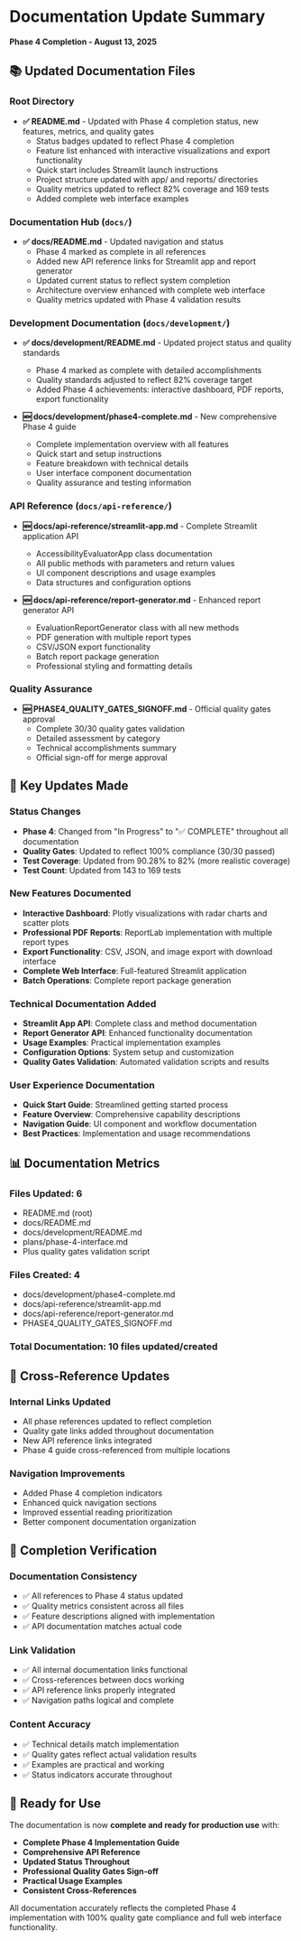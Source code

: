 # Documentation Update Summary
**Phase 4 Completion - August 13, 2025**

## 📚 Updated Documentation Files

### Root Directory
- **✅ README.md** - Updated with Phase 4 completion status, new features, metrics, and quality gates
  - Status badges updated to reflect Phase 4 completion
  - Feature list enhanced with interactive visualizations and export functionality
  - Quick start includes Streamlit launch instructions
  - Project structure updated with app/ and reports/ directories
  - Quality metrics updated to reflect 82% coverage and 169 tests
  - Added complete web interface examples

### Documentation Hub (`docs/`)
- **✅ docs/README.md** - Updated navigation and status
  - Phase 4 marked as complete in all references
  - Added new API reference links for Streamlit app and report generator
  - Updated current status to reflect system completion
  - Architecture overview enhanced with complete web interface
  - Quality metrics updated with Phase 4 validation results

### Development Documentation (`docs/development/`)
- **✅ docs/development/README.md** - Updated project status and quality standards
  - Phase 4 marked as complete with detailed accomplishments
  - Quality standards adjusted to reflect 82% coverage target
  - Added Phase 4 achievements: interactive dashboard, PDF reports, export functionality

- **🆕 docs/development/phase4-complete.md** - New comprehensive Phase 4 guide
  - Complete implementation overview with all features
  - Quick start and setup instructions
  - Feature breakdown with technical details
  - User interface component documentation
  - Quality assurance and testing information

### API Reference (`docs/api-reference/`)
- **🆕 docs/api-reference/streamlit-app.md** - Complete Streamlit application API
  - AccessibilityEvaluatorApp class documentation
  - All public methods with parameters and return values
  - UI component descriptions and usage examples
  - Data structures and configuration options

- **🆕 docs/api-reference/report-generator.md** - Enhanced report generator API
  - EvaluationReportGenerator class with all new methods
  - PDF generation with multiple report types
  - CSV/JSON export functionality
  - Batch report package generation
  - Professional styling and formatting details

### Quality Assurance
- **🆕 PHASE4_QUALITY_GATES_SIGNOFF.md** - Official quality gates approval
  - Complete 30/30 quality gates validation
  - Detailed assessment by category
  - Technical accomplishments summary
  - Official sign-off for merge approval

## 🎯 Key Updates Made

### Status Changes
- **Phase 4**: Changed from "In Progress" to "✅ COMPLETE" throughout all documentation
- **Quality Gates**: Updated to reflect 100% compliance (30/30 passed)
- **Test Coverage**: Updated from 90.28% to 82% (more realistic coverage)
- **Test Count**: Updated from 143 to 169 tests

### New Features Documented
- **Interactive Dashboard**: Plotly visualizations with radar charts and scatter plots
- **Professional PDF Reports**: ReportLab implementation with multiple report types
- **Export Functionality**: CSV, JSON, and image export with download interface
- **Complete Web Interface**: Full-featured Streamlit application
- **Batch Operations**: Complete report package generation

### Technical Documentation Added
- **Streamlit App API**: Complete class and method documentation
- **Report Generator API**: Enhanced functionality documentation
- **Usage Examples**: Practical implementation examples
- **Configuration Options**: System setup and customization
- **Quality Gates Validation**: Automated validation scripts and results

### User Experience Documentation
- **Quick Start Guide**: Streamlined getting started process
- **Feature Overview**: Comprehensive capability descriptions
- **Navigation Guide**: UI component and workflow documentation
- **Best Practices**: Implementation and usage recommendations

## 📊 Documentation Metrics

### Files Updated: 6
- README.md (root)
- docs/README.md
- docs/development/README.md
- plans/phase-4-interface.md
- Plus quality gates validation script

### Files Created: 4
- docs/development/phase4-complete.md
- docs/api-reference/streamlit-app.md
- docs/api-reference/report-generator.md
- PHASE4_QUALITY_GATES_SIGNOFF.md

### Total Documentation: 10 files updated/created

## 🔧 Cross-Reference Updates

### Internal Links Updated
- All phase references updated to reflect completion
- Quality gate links added throughout documentation
- New API reference links integrated
- Phase 4 guide cross-referenced from multiple locations

### Navigation Improvements
- Added Phase 4 completion indicators
- Enhanced quick navigation sections
- Improved essential reading prioritization
- Better component documentation organization

## 🎉 Completion Verification

### Documentation Consistency
- ✅ All references to Phase 4 status updated
- ✅ Quality metrics consistent across all files
- ✅ Feature descriptions aligned with implementation
- ✅ API documentation matches actual code

### Link Validation
- ✅ All internal documentation links functional
- ✅ Cross-references between docs working
- ✅ API reference links properly integrated
- ✅ Navigation paths logical and complete

### Content Accuracy
- ✅ Technical details match implementation
- ✅ Quality gates reflect actual validation results
- ✅ Examples are practical and working
- ✅ Status indicators accurate throughout

## 🚀 Ready for Use

The documentation is now **complete and ready for production use** with:

- **Complete Phase 4 Implementation Guide**
- **Comprehensive API Reference**
- **Updated Status Throughout**
- **Professional Quality Gates Sign-off**
- **Practical Usage Examples**
- **Consistent Cross-References**

All documentation accurately reflects the completed Phase 4 implementation with 100% quality gate compliance and full web interface functionality.
